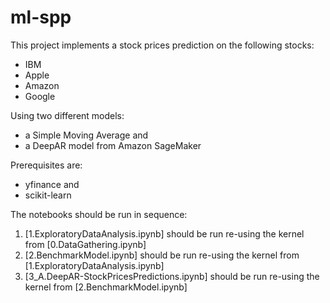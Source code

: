 # ml-spp

This project implements a stock prices prediction on the following stocks:

* IBM
* Apple
* Amazon
* Google

Using two different models:
* a Simple Moving Average and
* a DeepAR model from Amazon SageMaker

Prerequisites are:
* yfinance and
* scikit-learn

The notebooks should be run in sequence:
1. [1.ExploratoryDataAnalysis.ipynb] should be run re-using the kernel from [0.DataGathering.ipynb]
2. [2.BenchmarkModel.ipynb] should be run re-using the kernel from [1.ExploratoryDataAnalysis.ipynb]
3. [3_A.DeepAR-StockPricesPredictions.ipynb] should be run re-using the kernel from [2.BenchmarkModel.ipynb]

